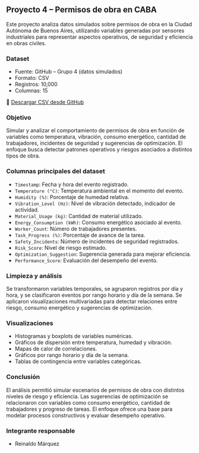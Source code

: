## Proyecto 4 – Permisos de obra en CABA

Este proyecto analiza datos simulados sobre permisos de obra en la Ciudad Autónoma de Buenos Aires, utilizando variables generadas por sensores industriales para representar aspectos operativos, de seguridad y eficiencia en obras civiles.

### Dataset
- Fuente: GitHub – Grupo 4 (datos simulados)
- Formato: CSV
- Registros: 10,000
- Columnas: 15

🔗 [Descargar CSV desde GitHub](https://raw.githubusercontent.com/GFrankTI/Building-Energy-dataset-extended/refs/heads/main/tprey.csv)

### Objetivo
Simular y analizar el comportamiento de permisos de obra en función de variables como temperatura, vibración, consumo energético, cantidad de trabajadores, incidentes de seguridad y sugerencias de optimización. El enfoque busca detectar patrones operativos y riesgos asociados a distintos tipos de obra.

### Columnas principales del dataset

- `Timestamp`: Fecha y hora del evento registrado.
- `Temperature (°C)`: Temperatura ambiental en el momento del evento.
- `Humidity (%)`: Porcentaje de humedad relativa.
- `Vibration_Level (Hz)`: Nivel de vibración detectado, indicador de actividad.
- `Material_Usage (kg)`: Cantidad de material utilizado.
- `Energy_Consumption (kWh)`: Consumo energético asociado al evento.
- `Worker_Count`: Número de trabajadores presentes.
- `Task_Progress (%)`: Porcentaje de avance de la tarea.
- `Safety_Incidents`: Número de incidentes de seguridad registrados.
- `Risk_Score`: Nivel de riesgo estimado.
- `Optimization_Suggestion`: Sugerencia generada para mejorar eficiencia.
- `Performance_Score`: Evaluación del desempeño del evento.

### Limpieza y análisis
Se transformaron variables temporales, se agruparon registros por día y hora, y se clasificaron eventos por rango horario y día de la semana. Se aplicaron visualizaciones multivariadas para detectar relaciones entre riesgo, consumo energético y sugerencias de optimización.

### Visualizaciones
- Histogramas y boxplots de variables numéricas.
- Gráficos de dispersión entre temperatura, humedad y vibración.
- Mapas de calor de correlaciones.
- Gráficos por rango horario y día de la semana.
- Tablas de contingencia entre variables categóricas.

### Conclusión
El análisis permitió simular escenarios de permisos de obra con distintos niveles de riesgo y eficiencia. Las sugerencias de optimización se relacionaron con variables como consumo energético, cantidad de trabajadores y progreso de tareas. El enfoque ofrece una base para modelar procesos constructivos y evaluar desempeño operativo.

### Integrante responsable
- Reinaldo Márquez

